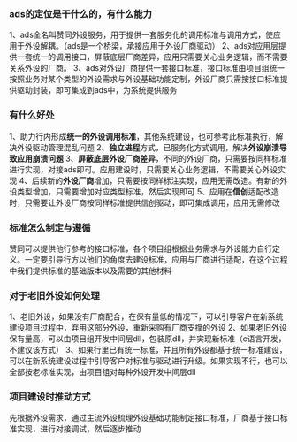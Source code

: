 ### ads的定位是干什么的，有什么能力
1、ads全名叫赞同外设服务，用于提供一套服务化的调用标准与调用方式，使应用于外设解耦。（ads是一个桥梁，承接应用于外设厂商驱动）
2、ads对应用层提供一套统一的调用接口，屏蔽底层厂商差异，应用只需要关心业务逻辑，而不需要关系外设的厂商。
3、ads对外设厂商提供一套接口标准，接口标准由项目组统一按照业务对某个类型的外设需求与外设基础功能定制，外设厂商只需按接口标准提供驱动封装，即可集成到ads中，为系统提供服务

### 有什么好处
1、助力行内形成**统一的外设调用标准**，其他系统建设，也可参考此标准执行，解决外设驱动管理混乱问题
2、**独立进程**方式，已服务化方式调用，解决**外设崩溃导致应用崩溃问题**
3、**屏蔽底层外设厂商差异**，不同的外设厂商，只需要按同样标准进行实现，对接ads即可。应用建设时，只需要关心业务逻辑，不需要关心外设实现
4、后续新的**外设厂商**增加，只需要按同样标注实现，应用无需改造。有新的外设类型增加，只需要增加对应类型标准，然后实现即可
5、应用在**信创**适配改造时，只需要让外设厂商按同样标准提供信创驱动，即可集成调用，应用无需修改

### 标准怎么制定与遵循
赞同可以提供他行参考的接口标准，各个项目组根据业务需求与外设能力自行定义。一定要引导行方以他们的角度去建设标准，应用与厂商进行适配，在这个过程中我们提供标准的基础版本以及需要的其他材料

### 对于老旧外设如何处理
1、老旧外设，如果没有厂商配合，在保有量低的情况下，可以引导客户在新系统建设项目过程中，弃用这部分外设，重新采购有厂商支撑的外设
2、如果老旧外设保有量高，可以由项目组开发中间层dll，包装原dll，并实现新标准（c语言开发，不建议该方式）
3、如果行里已有统一标准，并且所有外设都基于统一标准建设，可以在新系统建设过程中引导客户对标准与驱动进行升级。如果实现不行，也可以全部按老标准实现，由项目组对每种外设开发中间层dll

### 项目建设时推动方式
先根据外设需求，通过主流外设梳理外设基础功能制定接口标准，厂商基于接口标准实现，进行对接调试，然后逐步推动